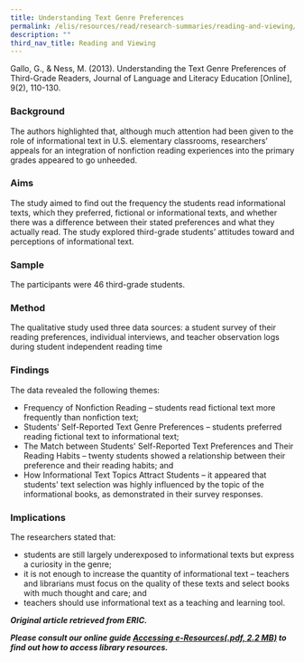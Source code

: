 ```yaml
---
title: Understanding Text Genre Preferences
permalink: /elis/resources/read/research-summaries/reading-and-viewing/understanding-text-genre-preferences/
description: ""
third_nav_title: Reading and Viewing
---
```

Gallo, G., & Ness, M. (2013). Understanding the Text Genre Preferences of Third-Grade Readers, Journal of Language and Literacy Education \[Online\], 9(2), 110-130.

### Background

The authors highlighted that, although much attention had been given to the role of informational text in U.S. elementary classrooms, researchers’ appeals for an integration of nonfiction reading experiences into the primary grades appeared to go unheeded.

### Aims

The study aimed to find out the frequency the students read informational texts, which they preferred, fictional or informational texts, and whether there was a difference between their stated preferences and what they actually read. The study explored third-grade students’ attitudes toward and perceptions of informational text.

### Sample

The participants were 46 third-grade students.

### Method

The qualitative study used three data sources: a student survey of their reading preferences, individual interviews, and teacher observation logs during student independent reading time

### Findings

The data revealed the following themes:

*   Frequency of Nonfiction Reading – students read fictional text more frequently than nonfiction text;
*   Students' Self-Reported Text Genre Preferences – students preferred reading fictional text to informational text;
*   The Match between Students' Self-Reported Text Preferences and Their Reading Habits – twenty students showed a relationship between their preference and their reading habits; and
*   How Informational Text Topics Attract Students – it appeared that students' text selection was highly influenced by the topic of the informational books, as demonstrated in their survey responses.

### Implications

The researchers stated that:

*   students are still largely underexposed to informational texts but express a curiosity in the genre;
*   it is not enough to increase the quantity of informational text – teachers and librarians must focus on the quality of these texts and select books with much thought and care; and
*   teachers should use informational text as a teaching and learning tool.

_**Original article retrieved from ERIC.**_  

**_Please consult our online guide [Accessing e-Resources(.pdf, 2.2 MB)](https://academyofsingaporeteachers-moe-edu-sg-admin.cwp.sg/elis/resources/read/research-summaries/reading-and-viewing/18e45074-6b1b-4ac7-811f-1a8da16c4f81 "Accessing e-Resources") to find out how to access library resources._**